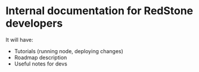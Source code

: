 # Internal documentation for RedStone developers

It will have:

- Tutorials (running node, deploying changes)
- Roadmap description
- Useful notes for devs
